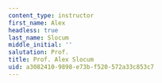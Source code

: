 ```yaml
---
content_type: instructor
first_name: Alex
headless: true
last_name: Slocum
middle_initial: ''
salutation: Prof.
title: Prof. Alex Slocum
uid: a3082410-9898-e73b-f520-572a33c853c7
---
```

